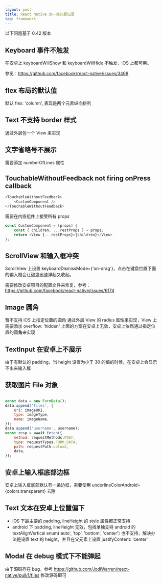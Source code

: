 ```yaml
---
layout: post
title: React Native 的一些问题记录
tag: framework
---
```


以下问题基于 0.42 版本

## Keyboard 事件不触发

在安卓上 keyboardWillShow 和 keyboardWillHide 不触发，iOS 上都可用。

参见：https://github.com/facebook/react-native/issues/3468

## flex 布局的默认值

默认 flex: 'column', 表现是两个元素纵向排列

## Text 不支持 border 样式

通过外层包一个 View 来实现

## 文字省略号不展示

需要添加 numberOfLines 属性

## TouchableWithoutFeedback not firing onPress callback

```js
<TouchableWithoutFeedback>
    <CustomComponent />
</TouchableWithoutFeedback>
```

需要在内嵌组件上接受所有 props

```js
const CustomComponent = (props) {
    const { children, ...restProps } = props;
    return <View {...restProps}>{children}</View>
};
```

## ScrollView 和输入框冲突

ScrollView 上设置 keyboardDismissMode={'on-drag'}，点击在键盘位置下面的输入框会让键盘迅速弹起又收起。

需要修改安卓项目的配置文件来修复，参考：https://github.com/facebook/react-native/issues/6174

## Image 圆角

暂不支持 iOS 上指定位置的圆角
通过外层 View 的 radius 属性来实现，View 上需要添加 overflow: 'hidden'
上面的方案在安卓上无效，安卓上依然通过指定位置的圆角来实现

## TextInput 在安卓上不展示

由于有默认的 padding，当 height 设置为小于 30 的值的时候，在安卓上会显示不出来输入框

## 获取图片 File 对象

```js

const data = new FormData();
data.append('files', {
    uri: imageURI,
    type: imageType,
    name: imageName,
});
data.append('username', username);
const resp = await fetch({
    method: requestMethods.POST,
    type: requestTypes.FORM_DATA,
    path: requestPath.upload,
    data,
});
```

## 安卓上输入框底部边框

安卓上输入框底部默认有一条边框，需要使用 underlineColorAndroid={colors.transparent} 去除

## Text 文本在安卓上位置偏下

- iOS 下最主要的 padding, lineHeight 的 style 属性都正常支持
- android 下 padding, lineHeight 无效，包括单独支持 android 的 textAlignVertical enum('auto', 'top', 'bottom', 'center') 也不支持，解决办法是设置 text 的 height，并且在父元素上设置 justifyContent: 'center'

## Modal 在 debug 模式下不能弹起

由于源码存在 bug，参考 https://github.com/JodiWarren/react-native/pull/1/files 修改源码即可
